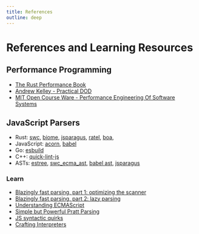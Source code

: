 ```yaml
---
title: References
outline: deep
---
```


# References and Learning Resources

## Performance Programming

- [The Rust Performance Book](https://nnethercote.github.io/perf-book/introduction.html)
- [Andrew Kelley - Practical DOD](https://vimeo.com/649009599)
- [MIT Open Course Ware - Performance Engineering Of Software Systems](https://ocw.mit.edu/courses/6-172-performance-engineering-of-software-systems-fall-2018/video_galleries/lecture-videos)

## JavaScript Parsers

- Rust: [swc](https://swc.rs), [biome](https://biomejs.dev), [jsparagus](https://github.com/mozilla-spidermonkey/jsparagus), [ratel](https://github.com/ratel-rust/ratel-core), [boa](https://github.com/lastmjs/boa-azle),
- JavaScript: [acorn](https://github.com/acornjs/acorn), [babel](https://babeljs.io)
- Go: [esbuild](https://esbuild.github.io)
- C++: [quick-lint-js](https://github.com/quick-lint/quick-lint-js)
- ASTs: [estree](https://github.com/estree/estree), [swc_ecma_ast](https://github.com/swc-project/swc/tree/main/crates/swc_ecma_ast/src), [babel ast](https://github.com/babel/babel/blob/main/packages/babel-types/src/ast-types/generated/index.ts), [jsparagus](https://gist.github.com/Boshen/0b481a058cd715576aaf1624d2c6d469)

### Learn

- [Blazingly fast parsing, part 1: optimizing the scanner](https://v8.dev/blog/scanner)
- [Blazingly fast parsing, part 2: lazy parsing](https://v8.dev/blog/preparser)
- [Understanding ECMAScript](https://v8.dev/blog/tags/understanding-ecmascript)
- [Simple but Powerful Pratt Parsing](https://matklad.github.io/2020/04/13/simple-but-powerful-pratt-parsing.html)
- [JS syntactic quirks](https://github.com/mozilla-spidermonkey/jsparagus/blob/master/js-quirks.md)
- [Crafting Interpreters](https://craftinginterpreters.com)
